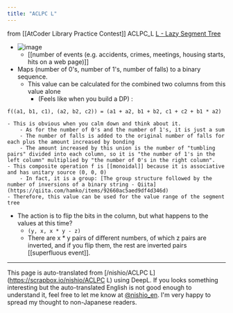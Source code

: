 ```yaml
---
title: "ACLPC L"
---
```


from [[AtCoder Library Practice Contest]]
ACLPC_L
[L - Lazy Segment Tree](https://atcoder.jp/contests/practice2/tasks/practice2_l)
- ![image](https://gyazo.com/b616e54f13c09c43d58d90950621c511/thumb/1000)
    - [[number of events (e.g. accidents, crimes, meetings, housing starts, hits on a web page)]]
- Maps (number of 0's, number of 1's, number of falls) to a binary sequence.
    - This value can be calculated for the combined two columns from this value alone
        - (Feels like when you build a DP)
:

```
f((a1, b1, c1), (a2, b2, c2)) = (a1 + a2, b1 + b2, c1 + c2 + b1 * a2)
```

    - This is obvious when you calm down and think about it.
        - As for the number of 0's and the number of 1's, it is just a sum
        - The number of falls is added to the original number of falls for each plus the amount increased by bonding
        - The amount increased by this union is the number of "tumbling pairs" divided into each column, so it is "the number of 1's in the left column" multiplied by "the number of 0's in the right column".
    - This composite operation f is [[monoidal]] because it is associative and has unitary source (0, 0, 0)
        - In fact, it is a group: [The group structure followed by the number of inversions of a binary string - Qiita](https://qiita.com/hamko/items/92660ac5aed9df4d346d)
    - Therefore, this value can be used for the value range of the segment tree
- The action is to flip the bits in the column, but what happens to the values at this time?
    - `(y, x, x * y - z)`
    - There are x * y pairs of different numbers, of which z pairs are inverted, and if you flip them, the rest are inverted pairs [[superfluous event]].

---
This page is auto-translated from [/nishio/ACLPC L](https://scrapbox.io/nishio/ACLPC L) using DeepL. If you looks something interesting but the auto-translated English is not good enough to understand it, feel free to let me know at [@nishio_en](https://twitter.com/nishio_en). I'm very happy to spread my thought to non-Japanese readers.